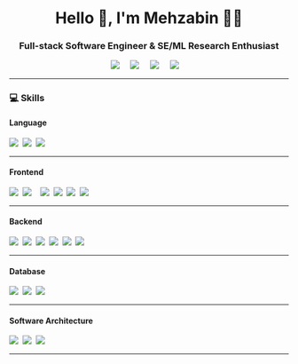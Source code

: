 <h1 align='center'> Hello 👋, I'm Mehzabin  👩‍💻 </h1>

<h3 align='center'>
  Full-stack Software Engineer & SE/ML Research Enthusiast
</h3>

<p align='center'>
  <a href="https://www.linkedin.com/in/mehzabin-sadat-aothoi-4979081a9/"><img src="https://img.shields.io/badge/linkedin-%230077B5.svg?&style=for-the-badge&logo=linkedin&logoColor=white" /></a>&nbsp;&nbsp;&nbsp;&nbsp;
  <a href="https://leetcode.com/aothoi/"><img src="https://img.shields.io/badge/LeetCode-FFA500?style=for-the-badge&logo=LeetCode&logoColor=white" /></a>&nbsp;&nbsp;&nbsp;&nbsp;
  <a href="https://wakatime.com/@aothoi"><img src="https://img.shields.io/badge/WakaTime-000000?style=for-the-badge&logo=WakaTime&logoColor=white" /></a>&nbsp;&nbsp;&nbsp;&nbsp;
  <a href="https://mehzabin.hashnode.dev/"><img src="https://img.shields.io/badge/Hasnode-2962FF?style=for-the-badge&logo=Hashnode&logoColor=white" /></a>&nbsp;&nbsp;&nbsp;&nbsp;

</p>


<hr>

<h3>💻  Skills </h3>

<h4> Language </h4>
<p >
  <img src="https://img.shields.io/badge/JavaScript-20232A?style=for-the-badge&logo=javascript&logoColor=F7DF1E" />&nbsp;&nbsp;<img src="https://img.shields.io/badge/Java-20232A?style=for-the-badge&logo=openjdk&logoColor=white" />&nbsp;&nbsp;<img src="https://img.shields.io/badge/Python-20232A?style=for-the-badge&logo=python&logoColor=blue">&nbsp;&nbsp;


<hr>


<h4> Frontend </h4>
<p >
  <img src="https://img.shields.io/badge/React-20232A?style=for-the-badge&logo=react&logoColor=61DAFB" />&nbsp;&nbsp;<img src="https://img.shields.io/badge/Angular-20232A?style=for-the-badge&logo=angular&logoColor=BD002E" />&nbsp;&nbsp;&nbsp;&nbsp;<img src="https://img.shields.io/badge/Thymeleaf-20232A?style=for-the-badge&logo=thymeleaf&logoColor=005C0F" />&nbsp;&nbsp;<img src="https://img.shields.io/badge/html5-20232A?&style=for-the-badge&logo=html5&logoColor=23e34f26" />&nbsp;&nbsp;<img src="https://img.shields.io/badge/CSS3-20232A?&style=for-the-badge&logo=css3&logoColor=1572B6" />&nbsp;&nbsp;<img src="https://img.shields.io/badge/bootstrap-20232A?style=for-the-badge&logo=bootstrap&logoColor=##7909F7"/>
</p>


<hr>

<h4> Backend </h4>
<p >
  <img src="https://img.shields.io/badge/spring boot-20232A??&style=for-the-badge&logo=springboot&logoColor=6DB33F">&nbsp;&nbsp;<img src="https://img.shields.io/badge/Spring-20232A?style=for-the-badge&logo=spring&logoColor=5CB230">&nbsp;&nbsp;<img src="https://img.shields.io/badge/node.js-20232A?&style=for-the-badge&logo=node.js&logoColor=43B02A" />&nbsp;&nbsp;<img src="https://img.shields.io/badge/express.js-20232A??&style=for-the-badge&logo=express&logoColor=white" />&nbsp;&nbsp;<img src="https://img.shields.io/badge/hibernate-20232A??&style=for-the-badge&logo=hibernate&logoColor=gold">&nbsp;&nbsp<img src="https://img.shields.io/badge/rabitmq-20232A??&style=for-the-badge&logo=RabbitMQ&logoColor=orange">&nbsp;&nbsp


<hr>

<h4> Database </h4>
<p >
  <img src="https://img.shields.io/badge/MySQL-20232A?style=for-the-badge&logo=mysql&logoColor=005C84" />&nbsp;&nbsp;<img src="https://img.shields.io/badge/oracle DB-20232A?style=for-the-badge&logo=oracle&logoColor=E42A2F" />&nbsp;&nbsp;<img src="https://img.shields.io/badge/postgresql-20232A?style=for-the-badge&logo=postgresql&logoColor=31648C" />&nbsp;&nbsp;
</p>

<hr>

<h4> Software Architecture </h4>
<p >
  <img src="https://img.shields.io/badge/Microservices-20232A?style=for-the-badge" />&nbsp;&nbsp;<img src="https://img.shields.io/badge/Event Driven-20232A?style=for-the-badge" />&nbsp;&nbsp;<img src="https://img.shields.io/badge/MVC-20232A?style=for-the-badge" />&nbsp;&nbsp;
</p>

<hr>
